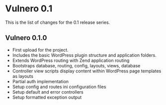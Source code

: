 Vulnero 0.1
==================

This is the list of changes for the 0.1 release series.

Vulnero 0.1.0
------------------
* First upload for the project.
* Includes the basic WordPress plugin structure and application folders.
* Extends WordPress routing with Zend application routing
* Bootstraps database, routing, config, layouts, views, database
* Controller view scripts display content within WordPress page templates as layouts
* Partial auth implementation
* Setup config and routes ini configuration files
* Setup default and error controllers
* Setup formatted exception output
